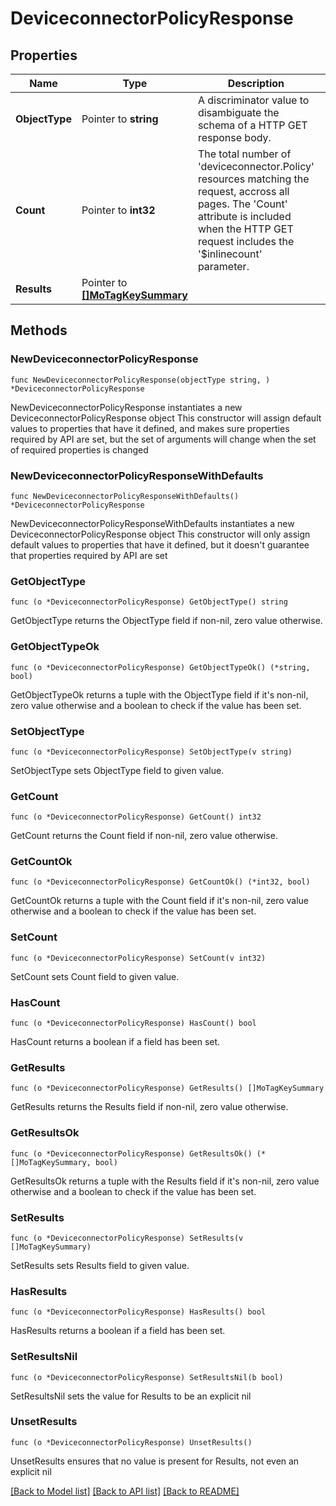# DeviceconnectorPolicyResponse

## Properties

Name | Type | Description | Notes
------------ | ------------- | ------------- | -------------
**ObjectType** | Pointer to **string** | A discriminator value to disambiguate the schema of a HTTP GET response body. | 
**Count** | Pointer to **int32** | The total number of &#39;deviceconnector.Policy&#39; resources matching the request, accross all pages. The &#39;Count&#39; attribute is included when the HTTP GET request includes the &#39;$inlinecount&#39; parameter. | [optional] 
**Results** | Pointer to [**[]MoTagKeySummary**](mo.TagKeySummary.md) |  | [optional] 

## Methods

### NewDeviceconnectorPolicyResponse

`func NewDeviceconnectorPolicyResponse(objectType string, ) *DeviceconnectorPolicyResponse`

NewDeviceconnectorPolicyResponse instantiates a new DeviceconnectorPolicyResponse object
This constructor will assign default values to properties that have it defined,
and makes sure properties required by API are set, but the set of arguments
will change when the set of required properties is changed

### NewDeviceconnectorPolicyResponseWithDefaults

`func NewDeviceconnectorPolicyResponseWithDefaults() *DeviceconnectorPolicyResponse`

NewDeviceconnectorPolicyResponseWithDefaults instantiates a new DeviceconnectorPolicyResponse object
This constructor will only assign default values to properties that have it defined,
but it doesn't guarantee that properties required by API are set

### GetObjectType

`func (o *DeviceconnectorPolicyResponse) GetObjectType() string`

GetObjectType returns the ObjectType field if non-nil, zero value otherwise.

### GetObjectTypeOk

`func (o *DeviceconnectorPolicyResponse) GetObjectTypeOk() (*string, bool)`

GetObjectTypeOk returns a tuple with the ObjectType field if it's non-nil, zero value otherwise
and a boolean to check if the value has been set.

### SetObjectType

`func (o *DeviceconnectorPolicyResponse) SetObjectType(v string)`

SetObjectType sets ObjectType field to given value.


### GetCount

`func (o *DeviceconnectorPolicyResponse) GetCount() int32`

GetCount returns the Count field if non-nil, zero value otherwise.

### GetCountOk

`func (o *DeviceconnectorPolicyResponse) GetCountOk() (*int32, bool)`

GetCountOk returns a tuple with the Count field if it's non-nil, zero value otherwise
and a boolean to check if the value has been set.

### SetCount

`func (o *DeviceconnectorPolicyResponse) SetCount(v int32)`

SetCount sets Count field to given value.

### HasCount

`func (o *DeviceconnectorPolicyResponse) HasCount() bool`

HasCount returns a boolean if a field has been set.

### GetResults

`func (o *DeviceconnectorPolicyResponse) GetResults() []MoTagKeySummary`

GetResults returns the Results field if non-nil, zero value otherwise.

### GetResultsOk

`func (o *DeviceconnectorPolicyResponse) GetResultsOk() (*[]MoTagKeySummary, bool)`

GetResultsOk returns a tuple with the Results field if it's non-nil, zero value otherwise
and a boolean to check if the value has been set.

### SetResults

`func (o *DeviceconnectorPolicyResponse) SetResults(v []MoTagKeySummary)`

SetResults sets Results field to given value.

### HasResults

`func (o *DeviceconnectorPolicyResponse) HasResults() bool`

HasResults returns a boolean if a field has been set.

### SetResultsNil

`func (o *DeviceconnectorPolicyResponse) SetResultsNil(b bool)`

 SetResultsNil sets the value for Results to be an explicit nil

### UnsetResults
`func (o *DeviceconnectorPolicyResponse) UnsetResults()`

UnsetResults ensures that no value is present for Results, not even an explicit nil

[[Back to Model list]](../README.md#documentation-for-models) [[Back to API list]](../README.md#documentation-for-api-endpoints) [[Back to README]](../README.md)


